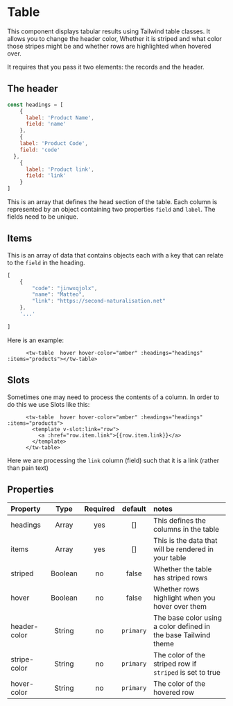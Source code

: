  # Table
 
This component displays tabular results using Tailwind table classes. It allows you to change the header color, Whether it 
is striped and what color those stripes might be and whether rows are highlighted when hovered over.

It requires that you pass it two elements: the records and the header.

## The header

```javascript
const headings = [
    {
      label: 'Product Name',
      field: 'name'
    },
    {
    label: 'Product Code',
    field: 'code'
  },
    {
      label: 'Product link',
      field: 'link'
    }
]
```
This is an array that defines the head section of the table. Each column is represented by an object containing two properties `field` and `label`.
The fields need to be unique.

## Items
This is an array of data that contains objects each with a key that can relate to the `field` in the heading.

```javascript
[
    {
        "code": "jinwxqjolx",
        "name": "Matteo",
        "link": "https://second-naturalisation.net"
    },
    '...'
    
]
```

Here is an example:

```vue
      <tw-table  hover hover-color="amber" :headings="headings" :items="products"></tw-table>
```

## Slots
Sometimes one may need to process the contents of a column. In order to do this we use Slots like this:

```vue
      <tw-table  hover hover-color="amber" :headings="headings" :items="products">
        <template v-slot:link="row">
          <a :href="row.item.link">{{row.item.link}}</a>
        </template>
      </tw-table>
```
Here we are processing the `link` column (field) such that it is a link (rather than pain text)

## Properties

| Property     |  Type   | Required | default | notes                                                           |
|:-------------|:-------:|:--------:|:-------:|:----------------------------------------------------------------|
| headings     |  Array  |   yes    |   []    | This defines the columns in the table                           |
| items        |  Array  |   yes    |   []    | This is the data that will be rendered in your table            |
| striped      | Boolean |    no    |  false  | Whether the table has striped rows                              |
| hover        | Boolean |    no    |  false  | Whether rows highlight when you hover over them                 |
| header-color | String  |    no    | `primary` | The base color using a color defined in the base Tailwind theme |
| stripe-color | String  |    no    | `primary` | The color of the striped row if `striped` is set to true        |
| hover-color  | String  |    no    | `primary` | The color of the hovered row                                    |
